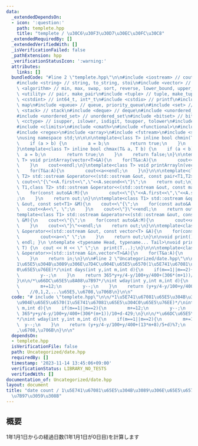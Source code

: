 ```yaml
---
data:
  _extendedDependsOn:
  - icon: ':question:'
    path: templete.hpp
    title: "templete / \u30C6\u30F3\u30D7\u30EC\u30FC\u30C8"
  _extendedRequiredBy: []
  _extendedVerifiedWith: []
  _isVerificationFailed: false
  _pathExtension: hpp
  _verificationStatusIcon: ':warning:'
  attributes:
    links: []
  bundledCode: "#line 2 \"templete.hpp\"\n\n#include <iostream> // cout, endl, cin\n\
    #include <string> // string, to_string, stoi\n#include <vector> // vector\n#include\
    \ <algorithm> // min, max, swap, sort, reverse, lower_bound, upper_bound\n#include\
    \ <utility> // pair, make_pair\n#include <tuple> // tuple, make_tuple\n#include\
    \ <cstdint> // int64_t, int*_t\n#include <cstdio> // printf\n#include <map> //\
    \ map\n#include <queue> // queue, priority_queue\n#include <set> // set\n#include\
    \ <stack> // stack\n#include <deque> // deque\n#include <unordered_map> // unordered_map\n\
    #include <unordered_set> // unordered_set\n#include <bitset> // bitset\n#include\
    \ <cctype> // isupper, islower, isdigit, toupper, tolower\n#include <iomanip>\n\
    #include <climits>\n#include <cmath>\n#include <functional>\n#include <numeric>\n\
    #include <regex>\n#include <array>\n#include <fstream>\n#include <sstream>\n\n\
    \nusing namespace std;\n\n\n\ntemplate<class T> inline bool chmin(T& a, T b) {\n\
    \    if (a > b) {\n        a = b;\n        return true;\n    }\n    return false;\n\
    }\ntemplate<class T> inline bool chmax(T& a, T b) {\n    if (a < b) {\n      \
    \  a = b;\n        return true;\n    }\n    return false;\n}\n\ntemplate<class\
    \ T> void printArray(vector<T>&A){\n    for(T&a:A){\n        cout<<a<<\" \";\n\
    \    }\n    cout<<endl;\n}\ntemplate<class T> void printArrayln(vector<T>&A){\n\
    \    for(T&a:A){\n        cout<<a<<endl;\n    }\n}\n\n\ntemplate<class T1,class\
    \ T2> std::ostream &operator<<(std::ostream &out, const pair<T1,T2> &A){\n   \
    \ cout<<\"{\"<<A.first<<\",\"<<A.second<<\"}\";\n    return out;\n}\n\ntemplate<class\
    \ T1,class T2> std::ostream &operator<<(std::ostream &out, const map<T1,T2> &M){\n\
    \    for(const auto&A:M){\n        cout<<\"{\"<<A.first<<\",\"<<A.second<<\"}\"\
    ;\n    }\n    return out;\n}\n\ntemplate<class T1> std::ostream &operator<<(std::ostream\
    \ &out, const set<T1> &M){\n    cout<<\"{\";\n    for(const auto&A:M){\n     \
    \   cout<<A<<\", \";\n    }\n    cout<<\"}\"<<endl;\n    return out;\n}\n\n\n\
    template<class T1> std::ostream &operator<<(std::ostream &out, const multiset<T1>\
    \ &M){\n    cout<<\"{\";\n    for(const auto&A:M){\n        cout<<A<<\", \";\n\
    \    }\n    cout<<\"}\"<<endl;\n    return out;\n}\n\ntemplate<class T> std::ostream\
    \ &operator<<(std::ostream &out, const vector<T> &A){\n    for(const T &a:A){\n\
    \        cout<<a<<\" \";\n    }\n    return out;\n}\n\nvoid print() { cout <<\
    \ endl; }\n \ntemplate <typename Head, typename... Tail>\nvoid print(Head H, Tail...\
    \ T) {\n  cout << H << \" \";\n  print(T...);\n}\n\n\ntemplate<class T> std::istream\
    \ &operator>>(std::istream &in,vector<T>&A){\n    for(T&a:A){\n        std::cin>>a;\n\
    \    }\n    return in;\n}\n\n#line 2 \"Uncategorized/date.hpp\"\n\n/*1\u5E741\u6708\
    1\u65E5\u304B\u3089\u306E\u7D4C\u904E\u65E5\u6570(1\u5E741\u67081\u65E5\u304C\
    0\u65E5\u76EE)*/\nint days(int y,int m,int d){\n    if(m==1||m==2){\n        m+=12;\n\
    \        y--;\n    }\n    return 365*y+y/4-y/100+y/400+(306*(m+1))/10+d-429;\n\
    }\n\n/*\u66DC\u65E5\u8A08\u7B97*/\nint wday(int y,int m,int d){\n    if(m==1||m==2){\n\
    \        m+=12;\n        y--;\n    }\n    return (y+y/4-y/100+y/400+(13*m+8)/5+d)%7;\n\
    \    //0,1,2,...\u65E5,\u6708,\u706B\n}\n\n"
  code: "# include \"templete.hpp\"\n\n/*1\u5E741\u67081\u65E5\u304B\u3089\u306E\u7D4C\
    \u904E\u65E5\u6570(1\u5E741\u67081\u65E5\u304C0\u65E5\u76EE)*/\nint days(int y,int\
    \ m,int d){\n    if(m==1||m==2){\n        m+=12;\n        y--;\n    }\n    return\
    \ 365*y+y/4-y/100+y/400+(306*(m+1))/10+d-429;\n}\n\n/*\u66DC\u65E5\u8A08\u7B97\
    */\nint wday(int y,int m,int d){\n    if(m==1||m==2){\n        m+=12;\n      \
    \  y--;\n    }\n    return (y+y/4-y/100+y/400+(13*m+8)/5+d)%7;\n    //0,1,2,...\u65E5\
    ,\u6708,\u706B\n}\n\n"
  dependsOn:
  - templete.hpp
  isVerificationFile: false
  path: Uncategorized/date.hpp
  requiredBy: []
  timestamp: '2023-11-14 13:45:06+09:00'
  verificationStatus: LIBRARY_NO_TESTS
  verifiedWith: []
documentation_of: Uncategorized/date.hpp
layout: document
title: "date count / 1\u5E741\u67081\u65E5\u304B\u3089\u306E\u65E5\u6570\u3092\u8A08\
  \u7B97\u3059\u308B"
---
```


## 概要
1年1月1日からの経過日数(1年1月1日が0日目)を計算します

